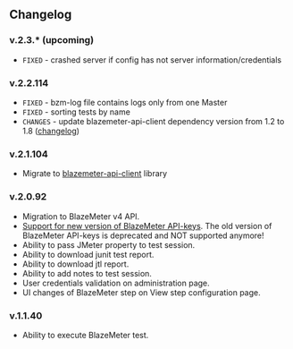 ## Changelog

### v.2.3.* (upcoming)

- `FIXED` - crashed server if config has not server information/credentials


### v.2.2.114

- `FIXED` - bzm-log file contains logs only from one Master
- `FIXED` - sorting tests by name
- `CHANGES` - update blazemeter-api-client dependency version from 1.2 to 1.8 ([changelog](https://github.com/Blazemeter/blazemeter-api-client/wiki/Changelog))

### v.2.1.104

- Migrate to [blazemeter-api-client](https://github.com/Blazemeter/blazemeter-api-client) library

### v.2.0.92

- Migration to BlazeMeter v4 API.
- [Support for new version of BlazeMeter API-keys](https://guide.blazemeter.com/hc/en-us/articles/115002213289-BlazeMeter-API-keys). The old version of BlazeMeter API-keys is deprecated and NOT supported anymore!
- Ability to pass JMeter property to test session.
- Ability to download junit test report.
- Ability to download jtl report.
- Ability to add notes to test session.
- User credentials validation on administration page.
- UI changes of BlazeMeter step on View step configuration page.

### v.1.1.40

- Ability to execute BlazeMeter test.
